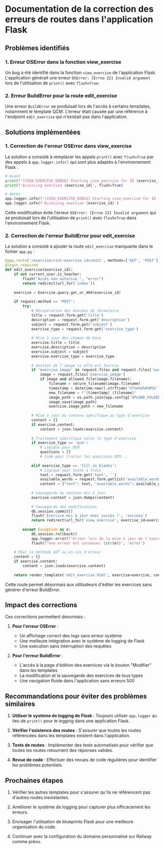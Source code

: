 # Documentation de la correction des erreurs de routes dans l'application Flask

## Problèmes identifiés

### 1. Erreur OSError dans la fonction view_exercise

Un bug a été identifié dans la fonction `view_exercise` de l'application Flask. L'application générait une erreur `OSError: [Errno 22] Invalid argument` lors de l'utilisation de `print()` avec `flush=True`.

### 2. Erreur BuildError pour la route edit_exercise

Une erreur `BuildError` se produisait lors de l'accès à certains templates, notamment le template QCM. L'erreur était causée par une référence à l'endpoint `edit_exercise` qui n'existait pas dans l'application.

## Solutions implémentées

### 1. Correction de l'erreur OSError dans view_exercise

La solution a consisté à remplacer les appels `print()` avec `flush=True` par des appels à `app.logger.info()` qui sont plus adaptés à l'environnement Flask :

```python
# Avant
print(f'[VIEW_EXERCISE_DEBUG] Starting view_exercise for ID {exercise_id}', flush=True)
print(f'Accessing exercise {exercise_id}', flush=True)

# Après
app.logger.info(f'[VIEW_EXERCISE_DEBUG] Starting view_exercise for ID {exercise_id}')
app.logger.info(f'Accessing exercise {exercise_id}')
```

Cette modification évite l'erreur `OSError: [Errno 22] Invalid argument` qui se produisait lors de l'utilisation de `print()` avec `flush=True` dans l'environnement Flask.

### 2. Correction de l'erreur BuildError pour edit_exercise

La solution a consisté à ajouter la route `edit_exercise` manquante dans le fichier `app.py` :

```python
@app.route('/exercise/<int:exercise_id>/edit', methods=['GET', 'POST'])
@login_required
def edit_exercise(exercise_id):
    if not current_user.is_teacher:
        flash("Accès non autorisé.", "error")
        return redirect(url_for('index'))
    
    exercise = Exercise.query.get_or_404(exercise_id)
    
    if request.method == 'POST':
        try:
            # Récupération des données du formulaire
            title = request.form.get('title')
            description = request.form.get('description')
            subject = request.form.get('subject')
            exercise_type = request.form.get('exercise_type')
            
            # Mise à jour des champs de base
            exercise.title = title
            exercise.description = description
            exercise.subject = subject
            exercise.exercise_type = exercise_type
            
            # Gestion de l'image si elle est fournie
            if 'exercise_image' in request.files and request.files['exercise_image'].filename:
                image = request.files['exercise_image']
                if image and allowed_file(image.filename):
                    filename = secure_filename(image.filename)
                    timestamp = datetime.now().strftime('%Y%m%d%H%M%S')
                    new_filename = f"{timestamp}_{filename}"
                    image_path = os.path.join(app.config['UPLOAD_FOLDER'], new_filename)
                    image.save(image_path)
                    exercise.image_path = new_filename
            
            # Mise à jour du contenu spécifique au type d'exercice
            content = {}
            if exercise.content:
                content = json.loads(exercise.content)
                
            # Traitement spécifique selon le type d'exercice
            if exercise_type == 'qcm':
                # Logique pour QCM
                questions = []
                # Code pour traiter les questions QCM...
                
            elif exercise_type == 'fill_in_blanks':
                # Logique pour texte à trous
                text = request.form.get('text', '')
                available_words = request.form.getlist('available_words[]')
                content = {"text": text, "available_words": available_words}
            
            # Sauvegarde du contenu mis à jour
            exercise.content = json.dumps(content)
            
            # Sauvegarde des modifications
            db.session.commit()
            flash('Exercice mis à jour avec succès !', 'success')
            return redirect(url_for('view_exercise', exercise_id=exercise.id))
            
        except Exception as e:
            db.session.rollback()
            app.logger.error(f"Erreur lors de la mise à jour de l'exercice: {str(e)}")
            flash(f"Une erreur est survenue: {str(e)}", 'error')
    
    # Pour la méthode GET ou en cas d'erreur
    content = {}
    if exercise.content:
        content = json.loads(exercise.content)
    
    return render_template('edit_exercise.html', exercise=exercise, content=content)
```

Cette route permet désormais aux utilisateurs d'éditer les exercices sans générer d'erreur BuildError.

## Impact des corrections

Ces corrections permettent désormais :

1. **Pour l'erreur OSError** :
   - Un affichage correct des logs sans erreur système
   - Une meilleure intégration avec le système de logging de Flask
   - Une exécution sans interruption des requêtes

2. **Pour l'erreur BuildError** :
   - L'accès à la page d'édition des exercices via le bouton "Modifier" dans les templates
   - La modification et la sauvegarde des exercices de tous types
   - Une navigation fluide dans l'application sans erreurs 500

## Recommandations pour éviter des problèmes similaires

1. **Utiliser le système de logging de Flask** : Toujours utiliser `app.logger` au lieu de `print()` pour le logging dans une application Flask.

2. **Vérifier l'existence des routes** : S'assurer que toutes les routes référencées dans les templates existent dans l'application.

3. **Tests de routes** : Implémenter des tests automatisés pour vérifier que toutes les routes retournent des réponses valides.

4. **Revue de code** : Effectuer des revues de code régulières pour identifier les problèmes potentiels.

## Prochaines étapes

1. Vérifier les autres templates pour s'assurer qu'ils ne référencent pas d'autres routes inexistantes.

2. Améliorer le système de logging pour capturer plus efficacement les erreurs.

3. Envisager l'utilisation de blueprints Flask pour une meilleure organisation du code.

4. Continuer avec la configuration du domaine personnalisé sur Railway comme prévu.
